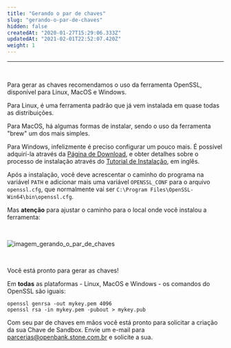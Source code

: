 ```yaml
---
title: "Gerando o par de chaves"
slug: "gerando-o-par-de-chaves"
hidden: false
createdAt: "2020-01-27T15:29:06.333Z"
updatedAt: "2021-02-01T22:52:07.420Z"
weight: 1
---
```


---

<br>

Para gerar as chaves recomendamos o uso da ferramenta OpenSSL, disponível para Linux, MacOS e Windows.

Para Linux, é uma ferramenta padrão que já vem instalada em quase todas as distribuições.

Para MacOS, há algumas formas de instalar, sendo o uso da ferramenta "brew" um dos mais simples.

Para Windows, infelizmente é preciso configurar um pouco mais. É possível adquirí-la através da [Página de Download](https://slproweb.com/products/Win32OpenSSL.html), e obter detalhes sobre o processo de instalação através do [Tutorial de Instalação](https://tecadmin.net/install-openssl-on-windows/), em inglês.

Após a instalação, você deve acrescentar o caminho do programa na variável `PATH` e adicionar mais uma variável `OPENSSL_CONF` para o arquivo `openssl.cfg`, que normalmente vai ser `C:\Program Files\OpenSSL-Win64\bin\openssl.cfg`.

Mas **atenção** para ajustar o caminho para o local onde você instalou a ferramenta:

<br>

![imagem_gerando_o_par_de_chaves](/home/bruno/Documentos/stone-api-docs/content/pt/docs/guias/integracao/cadastro-da-aplicacao/gerando-o-par-de-chaves/gerando-o-par-de-chaves.png)



<br>

Você está pronto para gerar as chaves!

Em **todas** as plataformas - Linux, MacOS e Windows - os comandos do OpenSSL são iguais:

```shell
openssl genrsa -out mykey.pem 4096
openssl rsa -in mykey.pem -pubout > mykey.pub
```


Com seu par de chaves em mãos você está pronto para solicitar a criação da sua Chave de Sandbox. Envie um e-mail para parcerias@openbank.stone.com.br e solicite a sua.